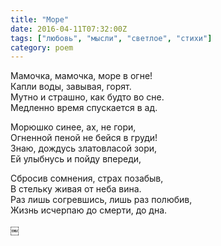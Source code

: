```yaml
---
title: "Море"
date: 2016-04-11T07:32:00Z
tags: ["любовь", "мысли", "светлое", "стихи"]
category: poem
---
```


Мамочка, мамочка, море в огне!  
Капли воды, завывая, горят.  
Мутно и страшно, как будто во сне.  
Медленно время спускается в ад.

Морюшко синее, ах, не гори,  
Огненной пеной не бейся в груди!  
Знаю, дождусь златовласой зори,  
Ей улыбнусь и пойду впереди,

Сбросив сомнения, страх позабыв,  
В стельку живая от неба вина.  
Раз лишь согревшись, лишь раз полюбив,  
Жизнь исчерпаю до смерти, до дна.

￼  
